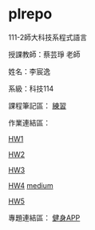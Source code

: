 # plrepo

111-2師大科技系程式語言

授課教師：蔡芸琤 老師

姓名：李宸逸

系級：科技114

課程筆記區：
[練習](https://github.com/aegsgrsg13555/plrepo/blob/main/task3.ipynb)

作業連結區：

[HW1](https://github.com/aegsgrsg13555/plrepo/blob/main/task1.ipynb)

[HW2](https://github.com/aegsgrsg13555/plrepo/blob/main/Untitled1.ipynb)

[HW3](https://github.com/aegsgrsg13555/plrepo/blob/main/HW3.ipynb)

[HW4](https://github.com/aegsgrsg13555/plrepo/blob/main/HW4.ipynb)
[medium](https://medium.com/@41071232h/%E5%90%84%E5%B9%B4%E5%BA%A6%E9%9F%B3%E6%A8%82%E8%A1%A8%E7%8F%BE%E6%95%B8%E6%93%9A%E5%88%86%E6%9E%90-3fe1a33cea5a)

[HW5](https://github.com/aegsgrsg13555/plrepo/blob/main/HW5.ipynb)

專題連結區：
[健身APP](https://docs.google.com/presentation/d/114dnHpPdz7DAhRkNZ8LUskUZGcrh9dKK-yjxK3hZEvM/edit#slide=id.p)
